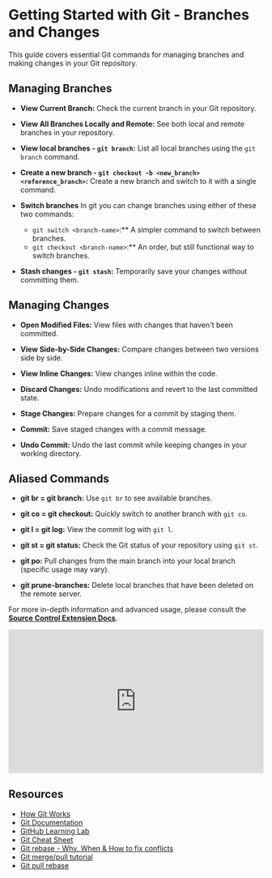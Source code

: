 # Getting Started with Git - Branches and Changes

This guide covers essential Git commands for managing branches and making changes in your Git repository.

## Managing Branches

- **View Current Branch:** Check the current branch in your Git repository.

- **View All Branches Locally and Remote:** See both local and remote branches in your repository.

- **View local branches - `git branch`:** List all local branches using the `git branch` command.

- **Create a new branch - `git checkout -b <new_branch> <reference_branch>`:** Create a new branch and switch to it with a single command.
  
- **Switch branches** In git you can change branches using either of these two commands:
  - `git switch <branch-name>`:** A simpler command to switch between branches.
  - `git checkout <branch-name>`:** An order, but still functional way to switch branches.

- **Stash changes - `git stash`:** Temporarily save your changes without committing them.

## Managing Changes

- **Open Modified Files:** View files with changes that haven't been committed.

- **View Side-by-Side Changes:** Compare changes between two versions side by side.

- **View Inline Changes:** View changes inline within the code.

- **Discard Changes:** Undo modifications and revert to the last committed state.

- **Stage Changes:** Prepare changes for a commit by staging them.

- **Commit:** Save staged changes with a commit message.

- **Undo Commit:** Undo the last commit while keeping changes in your working directory.

## Aliased Commands

- **git br = git branch:** Use `git br` to see available branches.

- **git co = git checkout:** Quickly switch to another branch with `git co`.

- **git l = git log:** View the commit log with `git l`.

- **git st = git status:** Check the Git status of your repository using `git st`.

- **git po:** Pull changes from the main branch into your local branch (specific usage may vary).

- **git prune-branches:** Delete local branches that have been deleted on the remote server.

For more in-depth information and advanced usage, please consult the **[Source Control Extension Docs](https://code.visualstudio.com/docs/sourcecontrol/overview)**.

<div style="position: relative; padding-bottom: 56.25%; height: 0;"><iframe src="https://www.loom.com/embed/67ea31eef4d94a5e844a5393684e4bc6?sid=f52c0561-ceb5-4baf-ba06-ab739ef3fcc5" frameborder="0" webkitallowfullscreen mozallowfullscreen allowfullscreen style="position: absolute; top: 0; left: 0; width: 100%; height: 100%;"></iframe></div>

## Resources

- [How Git Works](https://www.youtube.com/watch?v=e9lnsKot_SQ)
- [Git Documentation](https://git-scm.com/doc)
- [GitHub Learning Lab](https://github.com/apps/github-learning-lab)
- [Git Cheat Sheet](https://github.com/github/training-kit/blob/master/downloads/github-git-cheat-sheet.pdf)
- [Git rebase - Why, When & How to fix conflicts ](https://youtube.com/watch?v=DkWDHzmMvyg&si=WE4VeEY1HKa_ejEA)
- [Git merge/pull tutorial](https://youtube.com/watch?v=DloR0BOGNU0&si=3EfopCU41XvkYkJJ)
- [Git pull rebase](https://youtube.com/watch?v=xN1-2p06Urc&si=8ZGMhJSy-A6N62l6)
